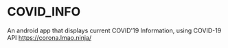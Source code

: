 # COVID_INFO
An android app that displays current COVID'19 Information, using COVID-19 API https://corona.lmao.ninja/
